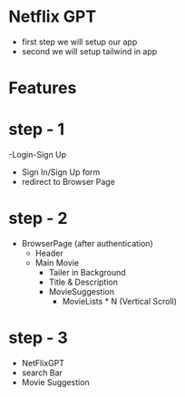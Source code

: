 # Netflix GPT

- first step we will setup our app
- second we will setup tailwind in app

# Features

# step - 1

-Login-Sign Up 
  - Sign In/Sign Up form
  - redirect to Browser Page

# step - 2

- BrowserPage (after authentication)
   - Header
   - Main Movie
     - Tailer in Background
     - Title & Description
     - MovieSuggestion
       - MovieLists * N (Vertical Scroll)

# step - 3

- NetFlixGPT
 - search Bar
 - Movie Suggestion